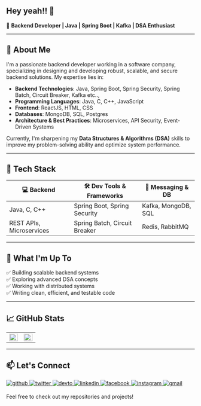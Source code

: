 ## Hey yeah!! 👋

🚀 **Backend Developer | Java | Spring Boot | Kafka | DSA Enthusiast**

---

## 🔹 **About Me**
I'm a passionate backend developer working in a software company, specializing in designing and developing robust, scalable, and secure backend solutions. My expertise lies in:

- **Backend Technologies**: Java, Spring Boot, Spring Security, Spring Batch, Circuit Breaker, Kafka etc..,  
- **Programming Languages**: Java, C, C++, JavaScript  
- **Frontend**: ReactJS, HTML, CSS  
- **Databases**: MongoDB, SQL, Postgres  
- **Architecture & Best Practices**: Microservices, API Security, Event-Driven Systems  

Currently, I'm sharpening my **Data Structures & Algorithms (DSA)** skills to improve my problem-solving ability and optimize system performance.

---

## 🔧 **Tech Stack**
| 💻 Backend | 🛠 Dev Tools & Frameworks | 📡 Messaging & DB |
|------------|-------------------------|------------------|
| Java, C, C++ | Spring Boot, Spring Security | Kafka, MongoDB, SQL |
| REST APIs, Microservices | Spring Batch, Circuit Breaker | Redis, RabbitMQ |

---

## 📌 **What I'm Up To**
✅ Building scalable backend systems  
✅ Exploring advanced DSA concepts  
✅ Working with distributed systems  
✅ Writing clean, efficient, and testable code  

---

## 📈 **GitHub Stats**
<table><tr><td valign="top" width="50%">

<img src="https://github-readme-stats.vercel.app/api?username=syondan77&show_icons=true&count_private=true&hide_border=true" align="left" style="width: 100%" />

</td><td valign="top" width="50%">

<img src="https://github-readme-stats.vercel.app/api/top-langs/?username=syondan77&hide_border=true&layout=compact" align="left" style="width: 100%" />

</td></tr></table>  

---

## 📫 **Let's Connect**

<a href="https://github.com/syondan77" target="_blank">
<img src=https://img.shields.io/badge/github-%2324292e.svg?&style=for-the-badge&logo=github&logoColor=white alt=github style="margin-bottom: 5px;" />
</a>
<a href="https://twitter.com/" target="_blank">
<img src=https://img.shields.io/badge/twitter-%2300acee.svg?&style=for-the-badge&logo=twitter&logoColor=white alt=twitter style="margin-bottom: 5px;" />
</a>
<a href="https://dev.to/dhanushpm" target="_blank">
<img src=https://img.shields.io/badge/dev.to-%2308090A.svg?&style=for-the-badge&logo=dev.to&logoColor=white alt=devto style="margin-bottom: 5px;" />
</a>
<a href="https://www.linkedin.com/in/dhanush-penumaka-2ba20116b/" target="_blank">
<img src=https://img.shields.io/badge/linkedin-%231E77B5.svg?&style=for-the-badge&logo=linkedin&logoColor=white alt=linkedin style="margin-bottom: 5px;" />
</a>
<a href="https://www.facebook.com/" target="_blank">
<img src=https://img.shields.io/badge/facebook-%232E87FB.svg?&style=for-the-badge&logo=facebook&logoColor=white alt=facebook style="margin-bottom: 5px;" />
</a>
<a href="https://instagram.com/dhnaushhh" target="_blank">
<img src=https://img.shields.io/badge/instagram-%23000000.svg?&style=for-the-badge&logo=instagram&logoColor=white alt=instagram style="margin-bottom: 5px;" />
</a>  
<a href="mailto:penumakadhanush9@gmail.com" target="_blank">
<img src="https://img.shields.io/badge/Gmail-D14836?style=for-the-badge&logo=gmail&logoColor=white" alt="gmail" style="margin-bottom: 5px;" />
</a>

Feel free to check out my repositories and projects!
  

 






